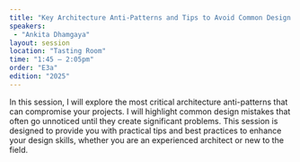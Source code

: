 ```yaml
---
title: "Key Architecture Anti-Patterns and Tips to Avoid Common Design Mistakes"
speakers:
 - "Ankita Dhamgaya"
layout: session
location: "Tasting Room"
time: "1:45 — 2:05pm"
order: "E3a"
edition: "2025"
---
```


In this session, I will explore the most critical architecture anti-patterns that can compromise your projects. I will highlight common design mistakes that often go unnoticed until they create significant problems. This session is designed to provide you with practical tips and best practices to enhance your design skills, whether you are an experienced architect or new to the field.